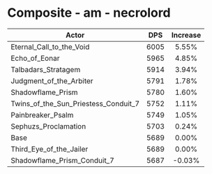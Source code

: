 # Composite - am - necrolord
| Actor | DPS | Increase |
|---|:---:|:---:|
|Eternal_Call_to_the_Void|6005|5.55%|
|Echo_of_Eonar|5965|4.85%|
|Talbadars_Stratagem|5914|3.94%|
|Judgment_of_the_Arbiter|5791|1.78%|
|Shadowflame_Prism|5780|1.60%|
|Twins_of_the_Sun_Priestess_Conduit_7|5752|1.11%|
|Painbreaker_Psalm|5749|1.05%|
|Sephuzs_Proclamation|5703|0.24%|
|Base|5689|0.00%|
|Third_Eye_of_the_Jailer|5689|0.00%|
|Shadowflame_Prism_Conduit_7|5687|-0.03%|
